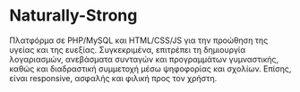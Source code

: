 # Naturally-Strong
Πλατφόρμα σε PHP/MySQL και HTML/CSS/JS για την προώθηση της υγείας και της ευεξίας. Συγκεκριμένα, επιτρέπει τη δημιουργία λογαριασμών, ανεβάσματα συνταγών και προγραμμάτων γυμναστικής, καθώς και διαδραστική συμμετοχή μέσω ψηφοφορίας και σχολίων. Επίσης, είναι responsive, ασφαλής και φιλική προς τον χρήστη.
